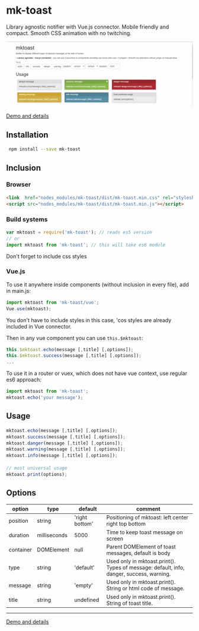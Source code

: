 # mk-toast

Library agnostic notifier with Vue.js connector. Mobile friendly and compact. Smooth CSS animation with no twitching.

![screenshot](https://github.com/m-kant/mk-toast/blob/master/mktoast-demo.gif?raw=true)

[Demo and details](http://mkant.ru/mink-js/mk-toast)

## Installation

```bash
 npm install --save mk-toast
 ```

## Inclusion

### Browser

```HTML
<link  href="nodes_modules/mk-toast/dist/mk-toast.min.css" rel="stylesheet">
<script src="nodes_modules/mk-toast/dist/mk-toast.min.js"></script>
```

### Build systems

```JavaScript
var mktoast = require('mk-toast'); // reads es5 version
// or 
import mktoast from 'mk-toast'; // this will take es6 module
```

Don't forget to include css styles

### Vue.js

To use it anywhere inside components (without inclusion in every file), add in main.js:

```JavaScript
import mktoast from 'mk-toast/vue';
Vue.use(mktoast);
```

You don't have to include styles in this case, 'cos styles are already included in Vue connector.

Then in any vue component you can use `this.$mktoast`:

```JavaScript
this.$mktoast.echo(message [,title] [,options]);
this.$mktoast.success(message [,title] [,options]);
...
```

To use it in a router or vuex, which does not have vue context, use regular es6 approach:

```JavaScript
import mktoast from 'mk-toast';
mktoast.echo('your message');
```

## Usage

```JavaScript
mktoast.echo(message [,title] [,options]);
mktoast.success(message [,title] [,options]);
mktoast.danger(message [,title] [,options]);
mktoast.warning(message [,title] [,options]);
mktoast.info(message [,title] [,options]);
 
// most universal usage
mktoast.print(options);
```

## Options

option | type | default | comment
------ | ---- | ------- | -------
position | string | 'right bottom' | Positioning of mktoast: left center right  top bottom
duration | milliseconds | 5000 | Time to keep toast message on screen
container | DOMElement | null | Parent DOMElement of toast messages, default is body
type | string | 'default' | Used only in mktoast.print(). Types of message: default, info, danger, success, warning.
message | string | 'empty' | Used only in mktoast.print(). String or html code of message.
title | string | undefined | Used only in mktoast.print(). String of toast title.

---

[Demo and details](http://mkant.ru/mink-js/mk-toast)
